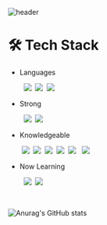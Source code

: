 
![header](https://capsule-render.vercel.app/api?type=slice&color=7dcbf8&height=200&fontColor=313131&section=header&text=Je-developer&animation=fadeIn)


# 🛠 Tech Stack

      
- Languages 
    
&nbsp;&nbsp;&nbsp;&nbsp;&nbsp;&nbsp;&nbsp;&nbsp;<img src="https://img.shields.io/badge/HTML-E34F26?style=flat-square&logo=HTML5&logoColor=white"/> &nbsp;<img src="https://img.shields.io/badge/CSS-1572B6?style=flat-square&logo=CSS3&logoColor=white"/> &nbsp;<img src="https://img.shields.io/badge/javascript-F7DF1E?style=flat-square&logo=javascript&logoColor=black"> 
     
       
- Strong  
    
&nbsp;&nbsp;&nbsp;&nbsp;&nbsp;&nbsp;&nbsp;&nbsp;<img src="https://img.shields.io/badge/React-61DAFB?style=flat-square&logo=react&logoColor=white"/> &nbsp;<img src="https://img.shields.io/badge/redux-8A2BE2?style=flat-square&logo=redux&logoColor=white"> 
  
    
- Knowledgeable  
    
&nbsp;&nbsp;&nbsp;&nbsp;&nbsp;&nbsp;&nbsp;<img src="https://img.shields.io/badge/Styled%20Components-DB7093?style=flat-square&logo=styled-components&logoColor=white"/>  &nbsp;<img src="https://img.shields.io/badge/node.js-228B22?style=flat-square&logo=node.js&logoColor=white">  &nbsp;<img src="https://img.shields.io/badge/express-555555?style=flat-square&logo=express&logoColor=white">  &nbsp;<img src="https://img.shields.io/badge/amazon%20AWS-232F3E?style=flat-square&logo=amazon%20AWS&logoColor=white">  &nbsp;<img src="https://img.shields.io/badge/Sequelize-52B0E7?style=flat-square&logo=Sequelize&logoColor=white"> &nbsp; <img src="https://img.shields.io/badge/mysql-4479A1?style=flat-square&logo=mysql&logoColor=white">

    
- Now Learning  
    
&nbsp;&nbsp;&nbsp;&nbsp;&nbsp;&nbsp;&nbsp; <img src="https://img.shields.io/badge/TypeScript-blue?style=flat-square&logo=TypeScript&logoColor=white"/> &nbsp;<img src="https://img.shields.io/badge/vue.js-4FC08D?style=flat-square&logo=vue.js&logoColor=white" />
    
       
<br/>
      
  
![Anurag's GitHub stats](https://github-readme-stats.vercel.app/api?username=Je-chan&show_icons=true&theme=radical)

